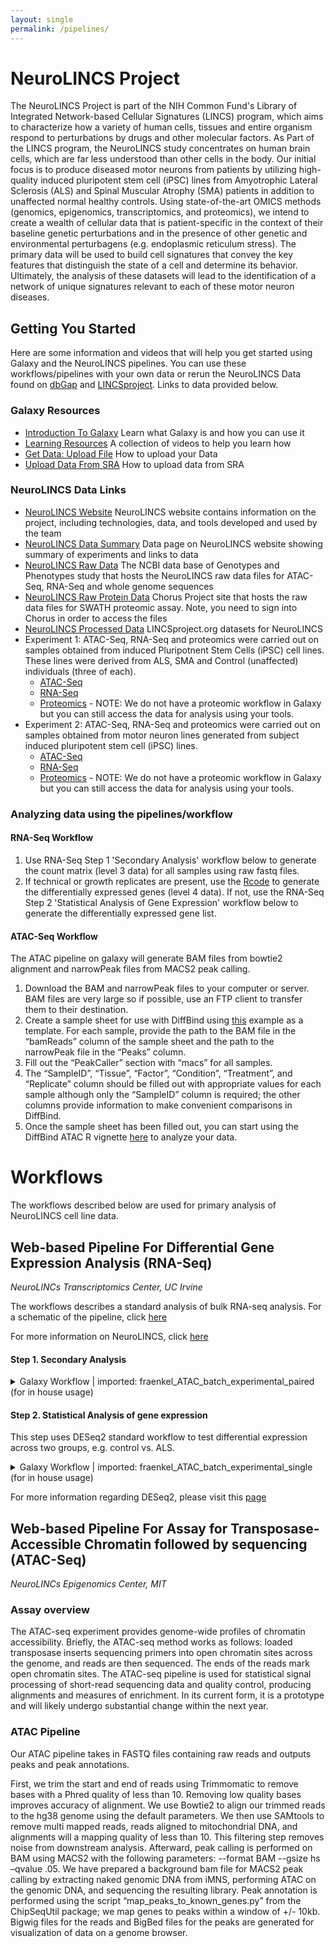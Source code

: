 ```yaml
---
layout: single
permalink: /pipelines/
---
```


# NeuroLINCS Project  

The NeuroLINCS Project is part of the NIH Common Fund's Library of Integrated Network-based Cellular Signatures (LINCS) program, which aims to characterize how a variety of human cells, tissues and entire organism respond to perturbations by drugs and other molecular factors.
As Part of the LINCS program, the NeuroLINCS study concentrates on human brain cells, which are far less understood than other cells in the body. Our initial focus is to produce diseased motor neurons from patients by utilizing high-quality induced pluripotent stem cell (iPSC) lines from Amyotrophic Lateral Sclerosis (ALS) and Spinal Muscular Atrophy (SMA) patients in addition to unaffected normal healthy controls. Using state-of-the-art OMICS methods (genomics, epigenomics, transcriptomics, and proteomics), we intend to create a wealth of cellular data that is patient-specific in the context of their baseline genetic perturbations and in the presence of other genetic and environmental perturbagens (e.g. endoplasmic reticulum stress). The primary data will be used to build cell signatures that convey the key features that distinguish the state of a cell and determine its behavior. Ultimately, the analysis of these datasets will lead to the identification of a network of unique signatures relevant to each of these motor neuron diseases. 

## Getting You Started

Here are some information and videos that will help you get started using Galaxy and the NeuroLINCS pipelines. You can use these workflows/pipelines with your own data or rerun the NeuroLINCS Data found on [dbGap](https://www.ncbi.nlm.nih.gov/gap/) and [LINCSproject](http://www.lincsproject.org). Links to data provided below.

### Galaxy Resources

* [Introduction To Galaxy](https://vimeo.com/131811884)     Learn what Galaxy is and how you can use it
* [Learning Resources](https://vimeo.com/channels/usegalaxy/75940376)       A collection of videos to help you learn how
* [Get Data: Upload File](https://vimeo.com/galaxyproject/videos/all/search:get%20data/sort:date)       How to upload your Data
* [Upload Data From SRA](https://galaxyproject.org/tutorials/upload/)       How to upload data from SRA

### NeuroLINCS Data Links

* [NeuroLINCS Website](http://neurolincs.org/)      NeuroLINCS website contains information on the project, including technologies, data, and tools developed and used by the team
* [NeuroLINCS Data Summary](http://neurolincs.org/data/)        Data page on NeuroLINCS website showing summary of experiments and links to data
* [NeuroLINCS Raw Data](https://www.ncbi.nlm.nih.gov/projects/gap/cgi-bin/study.cgi?study_id=phs001231.v2.p1)       The NCBI data base of Genotypes and Phenotypes study that hosts the NeuroLINCS raw data files for ATAC-Seq, RNA-Seq and whole genome sequences
* [NeuroLINCS Raw Protein Data](https://chorusproject.org/pages/authentication.html#/login)     Chorus Project site that hosts the raw data files for SWATH proteomic assay. Note, you need to sign into Chorus in order to access the files
* [NeuroLINCS Processed Data](http://www.lincsproject.org/)     LINCSproject.org datasets for NeuroLINCS
* Experiment 1:   ATAC-Seq, RNA-Seq and proteomics were carried out on samples obtained from induced Pluripotnent Stem Cells (iPSC) cell lines. These lines were derived from ALS, SMA and Control (unaffected) individuals (three of each). 
    * [ATAC-Seq](http://lincsportal.ccs.miami.edu/datasets-beta/#/view/LDS-1354) 
    * [RNA-Seq](http://lincsportal.ccs.miami.edu/datasets-beta/#/view/LDS-1356)
    * [Proteomics](http://lincsportal.ccs.miami.edu/datasets-beta/#/view/LDS-1423) - NOTE: We do not have a proteomic workflow in Galaxy but you can still access the data for analysis using your tools.
* Experiment 2:   ATAC-Seq, RNA-Seq and proteomics were carried out on samples obtained from motor neuron lines generated from subject induced pluripotent stem cell (iPSC) lines. 
    * [ATAC-Seq](http://lincsportal.ccs.miami.edu/datasets-beta/#/view/LDS-1400) 
    * [RNA-Seq](http://lincsportal.ccs.miami.edu/datasets-beta/#/view/LDS-1398)
    * [Proteomics](http://lincsportal.ccs.miami.edu/datasets-beta/#/view/LDS-1423) - NOTE: We do not have a proteomic workflow in Galaxy but you can still access the data for analysis using your tools.

### Analyzing data using the pipelines/workflow

#### RNA-Seq Workflow 

1. Use RNA-Seq Step 1 'Secondary Analysis' workflow below to generate the count matrix (level 3 data) for all samples using raw fastq files.
2. If technical or growth replicates are present, use the [Rcode](https://github.com/NeuroLINCS/Rscripts) to generate the differentially expressed genes (level 4 data). If not, use the RNA-Seq Step 2 'Statistical Analysis of Gene Expression' workflow below to generate the differentially expressed gene list. 

#### ATAC-Seq Workflow

The ATAC pipeline on galaxy will generate BAM files from bowtie2 alignment and narrowPeak files from MACS2 peak calling.

1. Download the BAM and narrowPeak files to your computer or server. BAM files are very large so if possible, use an FTP client to transfer them to their destination.
2. Create a sample sheet for use with DiffBind using [this](https://github.com/NeuroLINCS/Rscripts/blob/master/sample_sheet_diffbind_example.csv) example as a template. For each sample, provide the path to the BAM file in the “bamReads” column of the sample sheet and the path to the narrowPeak file in the “Peaks” column.
3. Fill out the “PeakCaller” section with “macs” for all samples.
4. The “SampleID”, “Tissue”, “Factor”, “Condition”, “Treatment”, and “Replicate” column should be filled out with appropriate values for each sample although only the “SampleID” column is required; the other columns provide information to make convenient comparisons in DiffBind.
5. Once the sample sheet has been filled out, you can start using the DiffBind ATAC R vignette [here](https://github.com/NeuroLINCS/Rscripts) to analyze your data.

# Workflows

The workflows described below are used for primary analysis of NeuroLINCS cell line data.

## Web-based Pipeline For Differential Gene Expression Analysis (RNA-Seq)
*NeuroLINCs Transcriptomics Center, UC Irvine*

The workflows describes a standard analysis of bulk RNA-seq analysis. For a schematic of the pipeline, click [here](http://neurolincs.org/pdf/LINCS-RNAseq-Data-Pipeline.pdf)

For more information on NeuroLINCS, click [here](http://neurolincs.org/)

#### Step 1. Secondary Analysis

<details>
<summary>Galaxy Workflow | imported: fraenkel_ATAC_batch_experimental_paired (for in house usage)</summary>
<br>
<h2>Step 1: Input dataset collection</h2>
<b>input</b>
<i>(select at runtime)</i>
<br> 
<h2>Step 2: Input dataset</h2>
<b>encode blacklist regions</b>
<i>(select at runtime)</i>
<br> 
<h2>Step 3: Trimmomatic</h2>
<b>Single-end or paired-end reads?</b>
<br>
Paired-end (as collection)
<br>
<b>Select FASTQ dataset collection with R1/R2 pair</b>
<br>
Output dataset 'output' from step 1
<br>
<b>Perform initial ILLUMINACLIP step?</b>
<br>
False
<br>
<b>Trimmomatic Operations</b> 
<br>
<b>&emsp;Trimmomatic Operation 1</b>
<br>
<b>&emsp;Select Trimmomatic operation to perform</b>
<br>
&emsp;Cut bases off the start of a read, if below a threshold quality (LEADING)
<br>
<b>&emsp;Minimum quality required to keep a base</b>
<br>
&emsp;15
<br>
<b>&emsp;Trimmomatic Operation 2</b>
<br>
<b>&emsp;Select Trimmomatic operation to perform</b>
<br>
&emsp;Cut bases off the end of a read, if below a threshold quality (TRAILING)
<br>
<b>&emsp;Minimum quality required to keep a base</b>
<br>
&emsp;15
<br>
<br>
<h2>Step 4: FastQC</h2>
<b>Short read data from your current history</b>
<br>
Output dataset 'fastq_out_paired' from step 3
<br>
<b>Contaminant list</b>
<i>(select at runtime)</i>
<br>
<b>Submodule and Limit specifing file</b>
<i>(select at runtime)</i>
<br>
<br>
<h2>Step 5: Bowtie2</h2>
<b>Is this single or paired library</b>
<br>
Paired-end Dataset Collection
<br>
<b>FASTQ Paired Dataset</b>
<br>
Output dataset 'fastq_out_paired' from step 3
<br>
<b>Write unaligned reads (in fastq format) to separate file(s)</b>
<br>
False
<br>
<b>Write aligned reads (in fastq format) to separate file(s)</b>
<br>
False
<br>
<b>Do you want to set paired-end options?</b>
<br>
No
<br>
<b>Will you select a reference genome from your history or use a built-in index?</b>
<br>
Use a built-in genome index
<br>
<b>Select reference genome</b>
<br>
hg38
<br>
<b>Set read groups information?</b>
<br>
Do not set
<br>
<b>Select analysis mode</b>
<br>
1: Default setting only
<br>
<b>Do you want to use presets?</b>
<br>
No, just use defaults
<br>
<b>Save the bowtie2 mapping statistics to the history</b>
<br>
True
<br>
<br>
<h2>Step 6: BAM filter</h2>
<b>Select BAM dataset</b>
<br>
Output dataset 'output' from step 5
<br>
<b>Remove reads that are smaller than</b>
<br>
Not available.
<br>
<b>Remove reads that are larger than</b>
<br>
Not available.
<br>
<b>Keep only mapped reads</b>
<br>
True
<br>
<b>Keep only unmapped reads</b>
<br>
False
<br>
<b>Keep only properly paired reads</b>
<br>
True
<br>
<b>Discard properly paired reads</b>
<br>
False
<br>
<b>Remove reads that match the mask</b>
<br>
Empty.
<br>
<b>Remove reads that have the same sequence</b>
<br>
-1
<br>
<b>Remove reads that start at the same position</b>
<br>
False
<br>
<b>Remove reads with that many mismatches</b>
<br>
Not available.
<br>
<b>Remove secondary alignment reads</b>
<br>
True
<br>
<b>Remove reads that do not pass the quality control</b>
<br>
False
<br>
<b>Remove reads that are marked as PCR dupicates</b>
<br>
False
<br>
<b>Remove reads that are in any of the regions</b>
<br>
select at runtime
<br>
<b>Remove reads that are NOT any of the regions</b>
<br>
select at runtime
<br>
<b>Strand information from BED file is ignored</b>
<br>
False
<br>
<b>Exclude reads NOT mapped to a reference</b>
<br>
Empty.
<br>
<b>Exclude reads mapped to a particular reference</b>
<br>
chrM
<br>
<b>Filter by maximum mismatch ratio</b>
<br>
Not available.
<br>
<br>
<h2>Step 7: Sort</h2>
<b>BAM File</b>
<br>
Output dataset 'outfile' from step 6
<br>
<b>Sort by</b>
<br>
Chromosomal coordinates
<br>
<br>
</details>

#### Step 2. Statistical Analysis of gene expression

This step uses DESeq2 standard workflow to test differential expression across two groups, e.g. control vs. ALS.

<details>
<summary>Galaxy Workflow | imported: fraenkel_ATAC_batch_experimental_single (for in house usage)</summary>
<br>
<h2>Step 1: Input dataset collection</h2>
<b>Input FASTQs</b>
<i>(select at runtime)</i>
<br>
<br>
<h2>Step 2: Input dataset</h2>
<b>Naked DNA File</b>
<i>(select at runtime)</i> 
<br>
<br> 
<h2>Step 3: Input dataset</h2> 
<b>encode blacklist regions</b>
<i>(select at runtime)</i>
<br>
<br> 
<h2>Step 4: Trimmomatic</h2>
<b>Single-end or paired-end reads?</b>
<br>
Single-end
<br>
<b>Input FASTQ file</b>
<br>
Output dataset 'output' from step 1
<br>
<b>Perform initial ILLUMINACLIP step?</b> 
<br>
False
<br>
<b>Trimmomatic Operations</b>
<br>
<b>&emsp;Trimmomatic Operation 1</b>
<br>
<b>&emsp;Select Trimmomatic operation to perform</b>
<br>
&emsp;Cut bases off the start of a read, if below a threshold quality (LEADING)
<br>
<b>&emsp;Minimum quality required to keep a base</b>
&emsp;15
<br>
<b>&emsp;Trimmomatic Operation 2</b>
<br>
<b>&emsp;Select Trimmomatic operation to perform</b>
<br>
&emsp;Cut bases off the end of a read, if below a threshold quality (TRAILING)
<br>
<b>&emsp;Minimum quality required to keep a base</b>
<br>
&emsp;15
<br>
<br>
</details>

For more information regarding DESeq2, please visit this [page](https://bioconductor.org/packages/release/bioc/html/DESeq2.html)

## Web-based Pipeline For Assay for Transposase-Accessible Chromatin followed by sequencing (ATAC-Seq)
*NeuroLINCs Epigenomics Center, MIT*

### Assay overview

The ATAC-seq experiment provides genome-wide profiles of chromatin accessibility. Briefly, the ATAC-seq method works as follows: loaded transposase inserts sequencing primers into open chromatin sites across the genome, and reads are then sequenced. The ends of the reads mark open chromatin sites. The ATAC-seq pipeline is used for statistical signal processing of short-read sequencing data and quality control, producing alignments and measures of enrichment. In its current form, it is a prototype and will likely undergo substantial change within the next year. 


### ATAC Pipeline

Our ATAC pipeline takes in FASTQ files containing raw reads and outputs peaks and peak annotations.

First, we trim the start and end of reads using Trimmomatic to remove bases with a Phred quality of less than 10. Removing low quality bases improves accuracy of alignment. We use Bowtie2 to align our trimmed reads to the hg38 genome using the default parameters. We then use SAMtools to remove multi mapped reads, reads aligned to mitochondrial DNA, and alignments will a mapping quality of less than 10. This filtering step removes noise from downstream analysis.  Afterward, peak calling is performed on BAM using MACS2 with the following parameters: --format BAM --gsize hs –qvalue .05. We have prepared a background bam file for MACS2 peak calling by extracting naked genomic DNA from iMNS, performing ATAC on the genomic DNA, and sequencing the resulting library. Peak annotation is performed using the script “map_peaks_to_known_genes.py” from the ChipSeqUtil package; we map genes to peaks within a window of +/- 10kb. Bigwig files for the reads and BigBed files for the peaks are generated for visualization of data on a genome browser.






